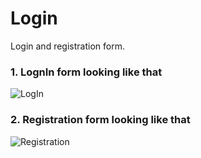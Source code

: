 # Login
Login and registration form.
### 1. LognIn form looking like that
![LogIn](https://github.com/therealpanda98/Login/blob/master/ScreenFrom/1.png)
### 2. Registration form looking like that
![Registration](https://github.com/therealpanda98/Login/blob/master/ScreenFrom/2.png)
